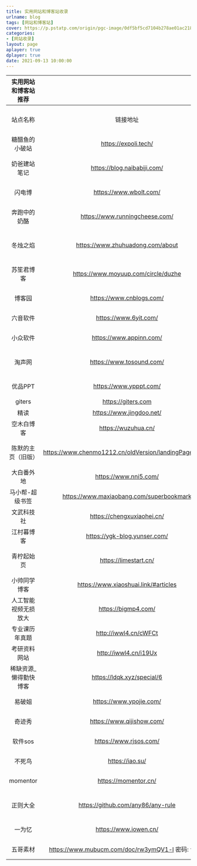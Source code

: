 ```yaml
---
title: 实用网站和博客站收录
urlname: blog
tags: [网站和博客站]
cover: https://p.pstatp.com/origin/pgc-image/0df5bf5cd7104b278ae01ac218bfecbb
categories:
- [网站收录]
layout: page
aplayer: true
dplayer: true
date: 2021-09-13 10:00:00
---
```




| 实用网站和博客站推荐  |                                                        |                                    |                    |
| :-------------------: | :----------------------------------------------------: | ---------------------------------- | ------------------ |
|       站点名称        |                        链接地址                        | 备注信息                           | 分享人（可不填写） |
|    糖醋鱼的小破站     |                  https://expoli.tech/                  | 很有实用价值，博主厉害             | NOISE              |
|     奶爸建站笔记      |              https://blog.naibabiji.com/               | 建站知识，外贸建站知识博主         | NOISE              |
|        闪电博         |                 https://www.wbolt.com/                 | wp开发者，很强                     | NOISE              |
|     奔跑中的奶酪      |             https://www.runningcheese.com/             | 优质博客，浏览器定制，技能分享     | Nai                |
|       冬烛之焰        |            https://www.zhuhuadong.com/about            | 一个程序员生活感悟的个人博客       | 忆笭               |
|      苏笙君博客       |          https://www.moyuup.com/circle/duzhe           | 日常分享生活知识、软件教程         | 忆笭               |
|        博客园         |                https://www.cnblogs.com/                | 开发者的网上家园                   | 忆笭               |
|       六音软件        |                 https://www.6yit.com/                  | 软件论坛，实用软件                 | Nai                |
|       小众软件        |                https://www.appinn.com/                 | 分享免费有趣的小众软件             | Nai                |
|        淘声网         |                https://www.tosound.com/                | 探索全球 1,000,000+声音资源        | 忆笭               |
|        优品PPT        |                 https://www.ypppt.com/                 | 一个有情怀的免费PPT网站            | 忆笭               |
|        giters         |                   https://giters.com                   | GIT代码仓库                        | NOISE              |
|         精读          |                https://www.jingdoo.net/                | 书单下载站                         | NOISE              |
|      空木白博客       |                  https://wuzuhua.cn/                   | 源码分享，实用软件推荐             |                    |
|  陈默的主页（旧版）   | https://www.chenmo1212.cn/oldVersion/landingPage/#blog | 他向我们展示了当代大学生有才的一面 | NOISE              |
|      大白番外地       |                 https://www.nni5.com/                  | 分享在你心间                       | NOISE              |
|    马小帮-超级书签    |        https://www.maxiaobang.com/superbookmark        | 只有你想不到                       | NOISE              |
|      文武科技社       |               https://chengxuxiaohei.cn/               | 有关黑苹果的一切                   | NOISE              |
|      江村暮博客       |              https://ygk-blog.yunser.com/              | 生活随享                           | 忆笭               |
|      青柠起始页       |                 https://limestart.cn/                  | 可以很方便的下载必应每日壁纸       | 忆笭               |
|     小帅同学博客      |          https://www.xiaoshuai.link/#articles          | 很综合的资源博客                   | 忆笭               |
| 人工智能视频无损放大  |                  https://bigmp4.com/                   | 可以免费使用                       | 尤先生             |
|    专业课历年真题     |                 http://iwwl4.cn/cWFCt                  | 各大学科知识（可参考）             | 忆笭               |
|     考研资料网站      |                 http://iwwl4.cn/i19Ux                  | 考研资料（可参考）                 | 忆笭               |
| 稀缺资源_懒得勤快博客 |               https://ldqk.xyz/special/6               | 资源博客                           | 忆笭               |
|        易破姐         |                https://www.ypojie.com/                 | 破解软件大全                       | 厉害了我的国       |
|        奇迹秀         |               https://www.qijishow.com/                | 设计类                             | 厉害了我的国       |
|        软件sos        |                 https://www.rjsos.com/                 | 软件百科大全                       | 厉害了我的国       |
|        不死鸟         |                    https://iao.su/                     | 综合性分享优质资源                 | 厉害了我的国       |
|       momentor        |                  https://momentor.cn/                  | c4d动态设计国内一流                | 厉害了我的国       |
|       正则大全        |           https://github.com/any86/any-rule            | 收录了 70+ 条常用正则表达式        |                    |
|        一为忆         |                 https://www.iowen.cn/                  | 做网址导航可能用到                 | 忆笭               |
|       五哥素材        |    https://www.mubucm.com/doc/rw3ymQV1-l 密码: wgsc    | 资源小库                           | 厉害了我的国       |